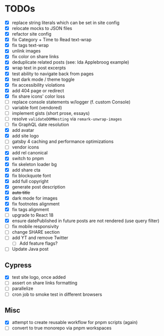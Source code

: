 # TODOs

- [x] replace string literals which can be set in site config
- [x] relocate mocks to JSON files
- [x] refactor site config
- [x] fix Category + Time to Read text-wrap
- [x] fix tags text-wrap
- [x] unlink images
- [x] fix color on share links
- [x] deduplicate related posts (see: Ida Applebroog example)
- [x] wrap text in post excerpts
- [x] test ability to navigate back from pages
- [x] test dark mode / theme toggle
- [x] fix accessibility violations
- [x] add 404 page or redirect
- [x] fix share icons' color loss
- [ ] replace console statements w/logger (f. custom Console)
- [ ] variable font (vendored)
- [ ] implement gists (short prose, essays)
- [ ] resolve `validateDOMNesting` via `remark-unwrap-images`
- [ ] fix GraphQL date resolution
- [x] add avatar
- [x] add site logo
- [ ] gatsby 4 caching and performance optimizations
- [ ] vendor icons
- [x] add rel canonical
- [x] switch to pnpm
- [x] fix skeleton loader bg
- [x] add share cta
- [x] fix blockquote font
- [x] add full copyright
- [x] generate post description
- [x] ~~auto title~~
- [x] dark mode for images
- [x] fix footnotes alignment
- [x] fix tags alignment
- [ ] upgrade to React 18
- [x] ensure datePublished in future posts are not rendered (use query filter)
- [ ] fix mobile responsivity
- [ ] change SHARE section
- [ ] add YT and remove Twitter
  - [ ] Add feature flags?
- [ ] Update Java post

## Cypress

- [x] test site logo, once added
- [ ] assert on share links formatting
- [ ] parallelize
- [ ] cron job to smoke test in different browsers

## Misc

- [x] attempt to create reusable workflow for pnpm scripts (again)
- [ ] convert to true monorepo via pnpm workspaces
